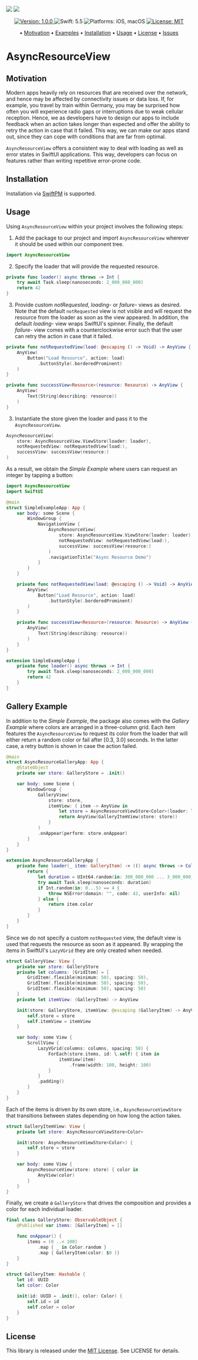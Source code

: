 ![](assets/logo_light.png#gh-light-mode-only)
![](assets/logo_dark.png#gh-dark-mode-only)
 
<p align="center">
    <a href="https://github.com/LinkAndreas/AsyncResourceView/releases">
        <img src="https://img.shields.io/badge/Version-1.0.0-2C6075.svg"
             alt="Version: 1.0.0">
    </a>
    <img src="https://img.shields.io/badge/Swift-5.5-ECEBE4.svg"
         alt="Swift: 5.5">
    <img src="https://img.shields.io/badge/Platforms-iOS%20%7C%20macOS-CC998D.svg"
        alt="Platforms: iOS, macOS">
    <a href="https://github.com/LinkAndreas/AsyncResourceView/blob/develop/LICENSE">
        <img src="https://img.shields.io/badge/License-MIT-5D5D8B.svg"
              alt="License: MIT">
    </a>
</p>

<p align="center">
  • <a href="#motivation">Motivation</a>
  • <a href="#examples">Examples</a>
  • <a href="#installation">Installation</a>
  • <a href="#usage">Usage</a>
  • <a href="#license">License</a>
  • <a href="https://github.com/LinkAndreas/AsyncResourceView/issues">Issues</a>
</p>

# AsyncResourceView

## Motivation

Modern apps heavily rely on resources that are received over the network, and hence may be affected by connectivity issues or data loss. If, for example, you travel by train within Germany, you may be surprised how often you will experience radio gaps or interruptions due to weak cellular reception. Hence, we as developers have to design our apps to include feedback when an action takes longer than expected and offer the ability to retry the action in case that it failed. This way, we can make our apps stand out, since they can cope with conditions that are far from optimal.

`AsyncResourceView` offers a consistent way to deal with loading as well as error states in SwiftUI applications. This way, developers can focus on features rather than writing repetitive error-prone code.

## Installation

Installation via [SwiftPM](https://swift.org/package-manager/) is supported.

## Usage

Using `AsyncResourceView` within your project involves the following steps:

1. Add the package to our project and import `AsyncResourceView` wherever it should be used within our component tree. 

```swift
import AsyncResourceView
```

2. Specify the loader that will provide the requested resource.

```swift
private func loader() async throws -> Int {
    try await Task.sleep(nanoseconds: 2_000_000_000)
    return 42
}
```
3. Provide custom *notRequested*, *loading-* or *failure-* views as desired. Note that the default `notRequested` view is not visible and will request the resource from the loader as soon as the view appeared. In addition, the default *loading-* view wraps SwiftUI's spinner. Finally, the default *failure-* view comes with a counterclockwise error such that the user can retry the action in case that it failed. 

```swift
private func notRequestedView(load: @escaping () -> Void) -> AnyView {
    AnyView(
        Button("Load Resource", action: load)
            .buttonStyle(.borderedProminent)
    )
}

private func successView<Resource>(resource: Resource) -> AnyView {
    AnyView(
        Text(String(describing: resource))
    )
}
```

3. Instantiate the store given the loader and pass it to the `AsyncResourceView`.

```swift
AsyncResourceView(
    store: AsyncResourceView.ViewStore(loader: loader),
    notRequestedView: notRequestedView(load:),
    successView: successView(resource:)
)
```

As a result, we obtain the *Simple Example* where users can request an integer by tapping a button:

```swift
import AsyncResourceView
import SwiftUI

@main
struct SimpleExampleApp: App {
    var body: some Scene {
        WindowGroup {
            NavigationView {
                AsyncResourceView(
                    store: AsyncResourceView.ViewStore(loader: loader),
                    notRequestedView: notRequestedView(load:),
                    successView: successView(resource:)
                )
                .navigationTitle("Async Resource Demo")
            }
        }
    }

    private func notRequestedView(load: @escaping () -> Void) -> AnyView {
        AnyView(
            Button("Load Resource", action: load)
                .buttonStyle(.borderedProminent)
        )
    }

    private func successView<Resource>(resource: Resource) -> AnyView {
        AnyView(
            Text(String(describing: resource))
        )
    }
}

extension SimpleExampleApp {
    private func loader() async throws -> Int {
        try await Task.sleep(nanoseconds: 2_000_000_000)
        return 42
    }
}
```

## Gallery Example

In addition to the *Simple Example*, the package also comes with the *Gallery Example* where colors are arranged in a three-column grid. Each item features the `AsyncResourceView` to request its color from the loader that will either return a random color or fail after [0.3, 3.0] seconds. In the latter case, a retry button is shown in case the action failed. 

```swift
@main
struct AsyncResourceGalleryApp: App {
    @StateObject
    private var store: GalleryStore = .init()

    var body: some Scene {
        WindowGroup {
            GalleryView(
                store: store,
                itemView: { item -> AnyView in
                    let store = AsyncResourceViewStore<Color>(loader: loader(item))
                    return AnyView(GalleryItemView(store: store))
                }
            )
            .onAppear(perform: store.onAppear)
        }
    }
}

extension AsyncResourceGalleryApp {
    private func loader(_ item: GalleryItem) -> (() async throws -> Color) {
        return {
            let duration = UInt64.random(in: 300_000_000 ... 3_000_000_000)
            try await Task.sleep(nanoseconds: duration)
            if Int.random(in: 0...5) == 4 {
                throw NSError(domain: "", code: 42, userInfo: nil)
            } else {
                return item.color
            }
        }
    }
}
```

Since we do not specify a custom `notRequested` view, the default view is used that requests the resource as soon as it appeared. By wrapping the items in SwiftUI's `LazyVGrid` they are only created when needed.

```swift
struct GalleryView: View {
    private var store: GalleryStore
    private let columns: [GridItem] = [
        GridItem(.flexible(minimum: 50), spacing: 50),
        GridItem(.flexible(minimum: 50), spacing: 50),
        GridItem(.flexible(minimum: 50), spacing: 50)
    ]
    private let itemView: (GalleryItem) -> AnyView

    init(store: GalleryStore, itemView: @escaping (GalleryItem) -> AnyView) {
        self.store = store
        self.itemView = itemView
    }

    var body: some View {
        ScrollView {
            LazyVGrid(columns: columns, spacing: 50) {
                ForEach(store.items, id: \.self) { item in
                    itemView(item)
                        .frame(width: 100, height: 100)
                }
            }
            .padding()
        }
    }
}
```

Each of the items is driven by its own store, i.e., `AsyncResourceViewStore` that transitions between states depending on how long the action takes.

```swift
struct GalleryItemView: View {
    private let store: AsyncResourceViewStore<Color>

    init(store: AsyncResourceViewStore<Color>) {
        self.store = store
    }

    var body: some View {
        AsyncResourceView(store: store) { color in
            AnyView(color)
        }
    }
}
```

Finally, we create a `GalleryStore` that drives the composition and provides a color for each individual loader.

```swift
final class GalleryStore: ObservableObject {
    @Published var items: [GalleryItem] = []

    func onAppear() {
        items = (0 ..< 100)
            .map { _ in Color.random }
            .map { GalleryItem(color: $0 )}
    }
}

struct GalleryItem: Hashable {
    let id: UUID
    let color: Color

    init(id: UUID = .init(), color: Color) {
        self.id = id
        self.color = color
    }
}
```

## License

This library is released under the [MIT License](http://opensource.org/licenses/MIT). See LICENSE for details.
